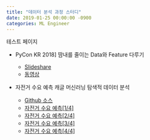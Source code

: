 ```yaml
---
title: "데이터 분석 과정 스터디"
date: 2019-01-25 00:00:00 -0900
categories: ML Engineer
---
```


테스트 페이지

* PyCon KR 2018] 땀내를 줄이는 Data와 Feature 다루기
  * [Slideshare](https://www.slideshare.net/zzonee/2018-pycon-kr-data-feature)
  * [동영상](https://www.youtube.com/watch?v=GlJVV43O8po)


* 자전거 수요 예측 캐글 머신러닝 탐색적 데이터 분석
  * [Github 소스](https://github.com/corazzon/KaggleStruggle/tree/master/bike-sharing-demand)
  * [자전거 수요 예측[1/4]](https://youtu.be/Q_MbN-vu_2w)
  * [자전거 수요 예측[2/4]](https://youtu.be/95fCw-n5uWM)
  * [자전거 수요 예측[3/4]](https://youtu.be/g7EwIFXJntc)
  * [자전거 수요 예측[4/4]](https://youtu.be/woSEc5d_skE)

